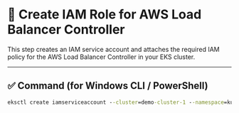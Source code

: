 # 🔐 Create IAM Role for AWS Load Balancer Controller

This step creates an IAM service account and attaches the required IAM policy for the AWS Load Balancer Controller in your EKS cluster.

---

## ✅ Command (for Windows CLI / PowerShell)

```cmd
eksctl create iamserviceaccount --cluster=demo-cluster-1 --namespace=kube-system --name=aws-load-balancer-controller --role-name AmazonEKSLoadBalancerControllerRole --attach-policy-arn=arn:aws:iam::<your_aws_id>:policy/AWSLoadBalancerControllerIAMPolicy –approve
